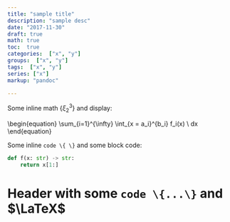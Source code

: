 ```yaml
---
title: "sample title"
description: "sample desc"
date: "2017-11-30"
draft: true
math: true
toc:  true
categories:  ["x", "y"]
groups:  ["x", "y"]
tags:  ["x", "y"]
series: ["x"]
markup: "pandoc"

---
```


Some inline math $\{ \xi_2^3 \}$ and display:

\begin{equation}
\sum_{i=1}^{\infty} \int_{x = a_i}^{b_i} f_i(x) \ dx
\end{equation}

Some inline `code \{ \}` and some block code:
```python
def f(x: str) -> str:
    return x[1:]
```

# Header with some `code \{...\}` and $\LaTeX$

<!--more-->
